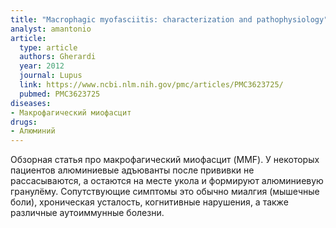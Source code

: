 ```yaml
---
title: "Macrophagic myofasciitis: characterization and pathophysiology"
analyst: amantonio
article:
  type: article
  authors: Gherardi
  year: 2012
  journal: Lupus
  link: https://www.ncbi.nlm.nih.gov/pmc/articles/PMC3623725/
  pubmed: PMC3623725
diseases:
- Макрофагический миофасцит
drugs:
- Алюминий
---
```


Обзорная статья про макрофагический миофасцит (MMF). У некоторых пациентов алюминиевые адъюванты после прививки не рассасываются, а остаются на месте укола и формируют алюминиевую гранулёму. Сопутствующие симптомы это обычно миалгия (мышечные боли), хроническая усталость, когнитивные нарушения, а также различные аутоиммунные болезни.

